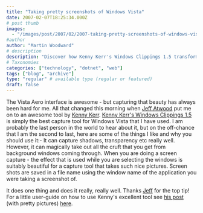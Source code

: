```yaml
---
title: "Taking pretty screenshots of Windows Vista"
date: 2007-02-07T18:25:34.000Z
# post thumb
images:
  - "/images/post/2007/02/2007-taking-pretty-screenshots-of-windows-vista.jpg"
#author
author: "Martin Woodward"
# description
description: "Discover how Kenny Kerr's Windows Clippings 1.5 transforms screenshot capturing in Windows Vista with stunning accuracy and ease."
# Taxonomies
categories: ["technology", "dotnet", "web"]
tags: ["blog", "archive"]
type: "regular" # available type (regular or featured)
draft: false
---
```


The Vista Aero interface is awesome - but capturing that beauty has always been hard for me. All that changed this morning when [Jeff Atwood](http://www.codinghorror.com) put me on to an awesome tool by [Kenny Kerr](http://weblogs.asp.net/kennykerr/default.aspx). [Kenny Kerr's Windows Clippings 1.5](http://weblogs.asp.net/kennykerr/archive/2007/01/28/window-clippings-1-5.aspx) is simply the best capture tool for Windows Vista that I have used. I am probably the last person in the world to hear about it, but on the off-chance that I am the second to last, here are some of the things I like and why you should use it:- It can capture shadows, transparency etc really well. However, it can magically take out all the cruft that you get from background windows coming through. When you are doing a screen capture - the effect that is used while you are selecting the windows is suitably beautiful for a capture tool that takes such nice pictures. Screen shots are saved in a file name using the window name of the application you were taking a screenshot of.

It does one thing and does it really, really well. Thanks [Jeff](http://www.codinghorror.com) for the top tip! For a little user-guide on how to use Kenny's excellent tool see [his post](http://weblogs.asp.net/kennykerr/pages/using-window-clippings.aspx) (with pretty pictures) [here](http://weblogs.asp.net/kennykerr/pages/using-window-clippings.aspx).
